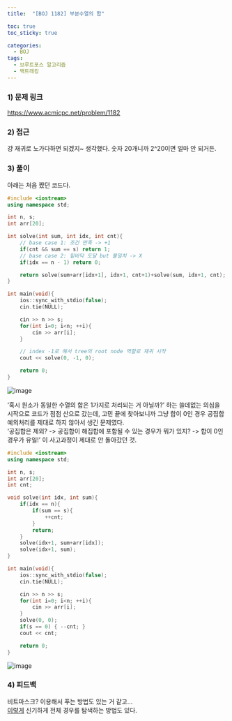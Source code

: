 ```yaml
---
title:  "[BOJ 1182] 부분수열의 합"

toc: true
toc_sticky: true

categories:
  - BOJ
tags:
  - 브루트포스 알고리즘
  - 백트래킹
---
```


### 1) 문제 링크

<https://www.acmicpc.net/problem/1182>

### 2) 접근

걍 재귀로 노가다하면 되겠지~ 생각했다. 숫자 20개니까 2^20이면 얼마 안 되거든.

### 3) 풀이

아래는 처음 짰던 코드다.

```cpp
#include <iostream>
using namespace std;

int n, s;
int arr[20];

int solve(int sum, int idx, int cnt){
    // base case 1: 조건 만족 -> +1
    if(cnt && sum == s) return 1;
    // base case 2: 밑바닥 도달 but 불일치 -> X
    if(idx == n - 1) return 0;

    return solve(sum+arr[idx+1], idx+1, cnt+1)+solve(sum, idx+1, cnt);
}

int main(void){
    ios::sync_with_stdio(false);
    cin.tie(NULL);

    cin >> n >> s;
    for(int i=0; i<n; ++i){
        cin >> arr[i];
    }

    // index -1로 해서 tree의 root node 역할로 재귀 시작
    cout << solve(0, -1, 0);

    return 0;
}
```

![image](https://user-images.githubusercontent.com/78327074/129125039-4f681541-9885-4623-90f6-c91f85fb8251.png)

‘혹시 원소가 동일한 수열의 합은 1가지로 처리되는 거 아닐까?’ 하는 쓸데없는 의심을 시작으로 코드가 점점 산으로 갔는데, 고민 끝에 찾아보니까 그냥 합이 0인 경우 공집합 예외처리를 제대로 하지 않아서 생긴 문제였다.  
‘공집합은 제외? -> 공집합이 해집합에 포함될 수 있는 경우가 뭐가 있지? -> 합이 0인 경우가 유일!’ 이 사고과정이 제대로 안 돌아갔던 것.  

```cpp
#include <iostream>
using namespace std;

int n, s;
int arr[20];
int cnt;

void solve(int idx, int sum){
    if(idx == n){
        if(sum == s){
            ++cnt;
        }
        return;
    }
    solve(idx+1, sum+arr[idx]);
    solve(idx+1, sum);
}

int main(void){
    ios::sync_with_stdio(false);
    cin.tie(NULL);

    cin >> n >> s;
    for(int i=0; i<n; ++i){
        cin >> arr[i];
    }
    solve(0, 0);
    if(s == 0) { --cnt; }
    cout << cnt;

    return 0;
}
```

![image](https://user-images.githubusercontent.com/78327074/129125096-9449bd0c-f24f-4b27-8a35-230dc5c2f850.png)

### 4) 피드백

비트마스크? 이용해서 푸는 방법도 있는 거 같고…  
[이렇게](https://www.acmicpc.net/source/18118784) 신기하게 전체 경우를 탐색하는 방법도 있다.
